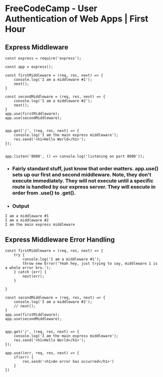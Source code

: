 # FreeCodeCamp - User Authentication of Web Apps | First Hour

## Express Middleware
```
const express = require('express');

const app = express();

const firstMiddleware = (req, res, next) => {
    console.log('I am a middleware #1');
    next();
}

const secondMiddleware = (req, res, next) => {
    console.log('I am a middleware #2');
    next();
}
app.use(firstMiddleware);
app.use(secondMiddleware);


app.get('/', (req, res, next) => {
    console.log('I am the main express middleware');
    res.send('<h1>Hello World</h1>');
});


app.listen('8080', () => console.log('listening on port 8080'));
```
- ### Fairly standard stuff, just know that order matters. app.use() sets up our first and second middleware. Note, they don't execute immediately. They will not execute until a specific route is handled by our express server. They will execute in order from .use() to .get().
- ### Output
```
I am a middleware #1
I am a middleware #2
I am the main express middleware
```

## Express Middleware Error Handling
```
const firstMiddleware = (req, res, next) => {
    try {
        console.log('I am a middleware #1');
        throw new Error('Yeah hey, just trying to say, middleware 1 is a whole error bro.');
    } catch (err) {
        next(err);
    }
    
}

const secondMiddleware = (req, res, next) => {
    console.log('I am a middleware #2');
    // next();
}
app.use(firstMiddleware);
app.use(secondMiddleware);


app.get('/', (req, res, next) => {
    console.log('I am the main express middleware');
    res.send('<h1>Hello World</h1>');
});

app.use((err, req, res, next) => {
    if(err) {
        res.send('<h1>An error has occurred</h1>')
    }
})
```